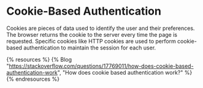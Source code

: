 # Cookie-Based Authentication

Cookies are pieces of data used to identify the user and their preferences. The browser returns the cookie to the server every time the page is requested. Specific cookies like HTTP cookies are used to perform cookie-based authentication to maintain the session for each user.

{% resources %}
  {% Blog "https://stackoverflow.com/questions/17769011/how-does-cookie-based-authentication-work", "How does cookie based authentication work?" %}
{% endresources %}

